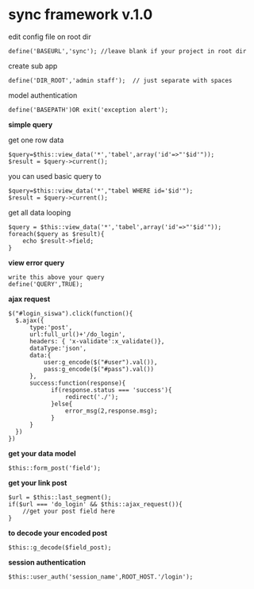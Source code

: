 sync framework v.1.0
===========================================================================================
edit config file on root dir

```
define('BASEURL','sync'); //leave blank if your project in root dir
```
create sub app
```
define('DIR_ROOT','admin staff');  // just separate with spaces
```
model authentication
```
define('BASEPATH')OR exit('exception alert');
```

**simple query**

get one row data
```
$query=$this::view_data('*','tabel',array('id'=>"'$id'"));
$result = $query->current();
```
you can used basic query to
```
$query=$this::view_data('*',"tabel WHERE id='$id'");
$result = $query->current();
```

get all data looping
```
$query = $this::view_data('*','tabel',array('id'=>"'$id'"));
foreach($query as $result){
    echo $result->field;
}
```
**view error query**
```
write this above your query
define('QUERY',TRUE);
```
**ajax request**
```
$("#login_siswa").click(function(){
  $.ajax({
	  type:'post',
      url:full_url()+'/do_login',
      headers: { 'x-validate':x_validate()},
      dataType:'json',
      data:{
          user:g_encode($("#user").val()),
          pass:g_encode($("#pass").val())
      },
      success:function(response){
			if(response.status === 'success'){
				redirect('./');
			}else{
				error_msg(2,response.msg);
			}
      }
  })
})
```
**get your data model**
```
$this::form_post('field');
```
**get your link post**
```
$url = $this::last_segment();
if($url === 'do_login' && $this::ajax_request()){
	//get your post field here
}
```
**to decode your encoded post**
```
$this::g_decode($field_post);
```
**session authentication**
```
$this::user_auth('session_name',ROOT_HOST.'/login');
```
